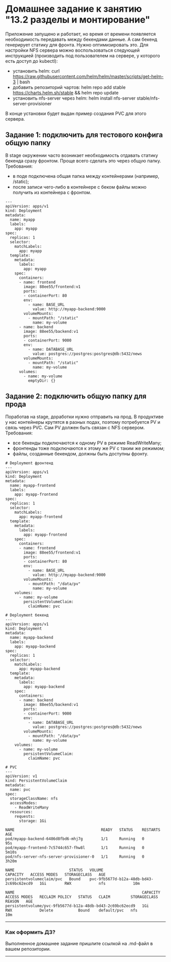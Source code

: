 # Домашнее задание к занятию "13.2 разделы и монтирование"
Приложение запущено и работает, но время от времени появляется необходимость передавать между бекендами данные. А сам бекенд генерирует статику для фронта. Нужно оптимизировать это.
Для настройки NFS сервера можно воспользоваться следующей инструкцией (производить под пользователем на сервере, у которого есть доступ до kubectl):
* установить helm: curl https://raw.githubusercontent.com/helm/helm/master/scripts/get-helm-3 | bash
* добавить репозиторий чартов: helm repo add stable https://charts.helm.sh/stable && helm repo update
* установить nfs-server через helm: helm install nfs-server stable/nfs-server-provisioner

В конце установки будет выдан пример создания PVC для этого сервера.

## Задание 1: подключить для тестового конфига общую папку
В stage окружении часто возникает необходимость отдавать статику бекенда сразу фронтом. Проще всего сделать это через общую папку. Требования:
* в поде подключена общая папка между контейнерами (например, /static);
* после записи чего-либо в контейнере с беком файлы можно получить из контейнера с фронтом.

```
---
apiVersion: apps/v1
kind: Deployment
metadata:
  name: myapp
  labels:
    app: myapp
spec:
  replicas: 1
  selector:
    matchLabels:
      app: myapp
  template:
    metadata:
      labels:
        app: myapp
    spec:
      containers:
      - name: frontend
        image: 88ee55/frontend:v1
        ports:
        - containerPort: 80
        env:
          - name: BASE_URL
            value: http://myapp-backend:9000
        volumeMounts:
          - mountPath: "/static"
            name: my-volume
      - name: backend
        image: 88ee55/backend:v1
        ports:
        - containerPort: 9000
        env:
          - name: DATABASE_URL
            value: postgres://postgres:postgres@db:5432/news
        volumeMounts:
          - mountPath: "/static"
            name: my-volume
      volumes:
        - name: my-volume
          emptyDir: {}
```

## Задание 2: подключить общую папку для прода
Поработав на stage, доработки нужно отправить на прод. В продуктиве у нас контейнеры крутятся в разных подах, поэтому потребуется PV и связь через PVC. Сам PV должен быть связан с NFS сервером. Требования:
* все бекенды подключаются к одному PV в режиме ReadWriteMany;
* фронтенды тоже подключаются к этому же PV с таким же режимом;
* файлы, созданные бекендом, должны быть доступны фронту.

```
# Deployment фронтенд
---
apiVersion: apps/v1
kind: Deployment
metadata:
  name: myapp-frontend
  labels:
    app: myapp-frontend
spec:
  replicas: 1
  selector:
    matchLabels:
      app: myapp-frontend
  template:
    metadata:
      labels:
        app: myapp-frontend
    spec:
      containers:
      - name: frontend
        image: 88ee55/frontend:v1
        ports:
        - containerPort: 80
        env:
          - name: BASE_URL
            value: http://myapp-backend:9000
        volumeMounts:
          - mountPath: "/data/pv"
            name: my-volume
    volumes:
      - name: my-volume
        persistentVolumeClaim:
          claimName: pvc

# Deployment бекенд
---
apiVersion: apps/v1
kind: Deployment
metadata:
  name: myapp-backend
  labels:
    app: myapp-backend
spec:
  replicas: 1
  selector:
    matchLabels:
      app: myapp-backend
  template:
    metadata:
      labels:
        app: myapp-backend
    spec:
      containers:
      - name: backend
        image: 88ee55/backend:v1
        ports:
        - containerPort: 9000
        env:
          - name: DATABASE_URL
            value: postgres://postgres:postgres@db:5432/news
        volumeMounts:
          - mountPath: "/data/pv"
            name: my-volume
    volumes:
      - name: my-volume
        persistentVolumeClaim:
          claimName: pvc

# PVC
---
apiVersion: v1
kind: PersistentVolumeClaim
metadata:
  name: pvc
spec:
  storageClassName: nfs
  accessModes:
    - ReadWriteMany
  resources:
    requests:
      storage: 1Gi

NAME                                      READY   STATUS    RESTARTS   AGE
pod/myapp-backend-6486d8fbd6-mhj7g        1/1     Running   0          95s
pod/myapp-frontend-7c5744c657-fhw8l       1/1     Running   0          5m10s
pod/nfs-server-nfs-server-provisioner-0   1/1     Running   0          3h20m

NAME                        STATUS   VOLUME                                     CAPACITY   ACCESS MODES   STORAGECLASS   AGE
persistentvolumeclaim/pvc   Bound    pvc-9fb5677d-b12a-48db-bd43-2c69bc62ecd9   1Gi        RWX            nfs            10m

NAME                                                        CAPACITY   ACCESS MODES   RECLAIM POLICY   STATUS   CLAIM         STORAGECLASS   REASON   AGE
persistentvolume/pvc-9fb5677d-b12a-48db-bd43-2c69bc62ecd9   1Gi        RWX            Delete           Bound    default/pvc   nfs                     10m
```

---

### Как оформить ДЗ?

Выполненное домашнее задание пришлите ссылкой на .md-файл в вашем репозитории.

---